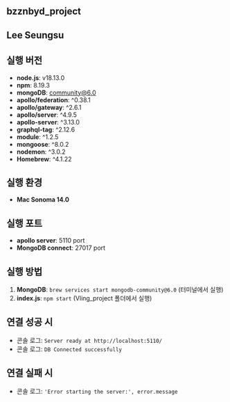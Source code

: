 ## bzznbyd_project
## Lee Seungsu

## 실행 버전

- **node.js**: v18.13.0
- **npm**: 8.19.3
- **mongoDB**: community@6.0
- **apollo/federation**: ^0.38.1
- **apollo/gateway**: ^2.6.1
- **apollo/server**: ^4.9.5
- **apollo-server**: ^3.13.0
- **graphql-tag**: ^2.12.6
- **module**: ^1.2.5
- **mongoose**: ^8.0.2
- **nodemon**: ^3.0.2
- **Homebrew**: ^4.1.22

## 실행 환경

- **Mac Sonoma 14.0**

## 실행 포트

- **apollo server**: 5110 port
- **MongoDB connect**: 27017 port

## 실행 방법

1. **MongoDB**: `brew services start mongodb-community@6.0` (터미널에서 실행)
2. **index.js**: `npm start` (Vling_project 폴더에서 실행)

## 연결 성공 시

- 콘솔 로그: `Server ready at http://localhost:5110/`
- 콘솔 로그: `DB Connected successfully`

## 연결 실패 시

- 콘솔 로그: `'Error starting the server:', error.message`
